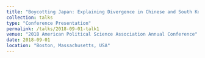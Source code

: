```yaml
---
title: "Boycotting Japan: Explaining Divergence in Chinese and South Korean Economic Backlash"
collection: talks
type: "Conference Presentation"
permalink: /talks/2018-09-01-talk1
venue: "2018 American Political Science Association Annual Conference"
date: 2018-09-01
location: "Boston, Massachusetts, USA"
---
```

